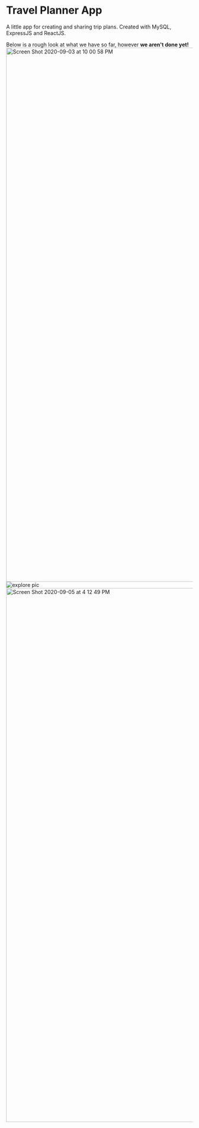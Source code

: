 # Travel Planner App
A little app for creating and sharing trip plans. Created with MySQL, ExpressJS and ReactJS.

Below is a rough look at what we have so far, however **we aren't done yet!**
<img width="1440" alt="Screen Shot 2020-09-03 at 10 00 58 PM" src="https://user-images.githubusercontent.com/46465568/92198268-26cd0500-ee31-11ea-896c-c34424fb01bb.png">
![explore pic](https://user-images.githubusercontent.com/46465568/92198712-54ff1480-ee32-11ea-95f4-fa05920f2b1d.png)
<img width="1440" alt="Screen Shot 2020-09-05 at 4 12 49 PM" src="https://user-images.githubusercontent.com/46465568/92314263-c8b83300-ef92-11ea-98a3-eaccb87eb3cf.png">





